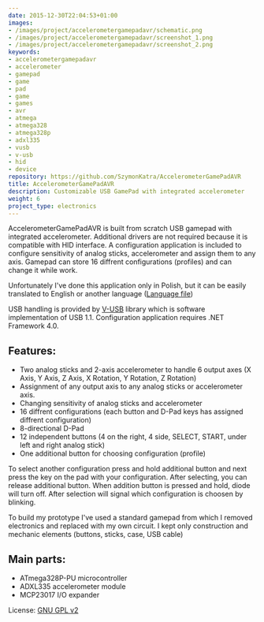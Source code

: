 ```yaml
---
date: 2015-12-30T22:04:53+01:00
images:
- /images/project/accelerometergamepadavr/schematic.png
- /images/project/accelerometergamepadavr/screenshot_1.png
- /images/project/accelerometergamepadavr/screenshot_2.png
keywords:
- accelerometergamepadavr
- accelerometer
- gamepad
- game
- pad
- game
- games
- avr
- atmega
- atmega328
- atmega328p
- adxl335
- vusb
- v-usb
- hid
- device
repository: https://github.com/SzymonKatra/AccelerometerGamePadAVR
title: AccelerometerGamePadAVR
description: Customizable USB GamePad with integrated accelerometer
weight: 6
project_type: electronics
---
```

AccelerometerGamePadAVR is built from scratch USB gamepad with integrated accelerometer.
Additional drivers are not required because it is compatible with HID interface.
A configuration application is included to configure sensitivity of analog sticks, accelerometer and assign them to any axis.
Gamepad can store 16 diffrent configurations (profiles) and can change it while work.

Unfortunately I've done this application only in Polish, but it can be easily translated to English or another language ([Language file](https://github.com/SzymonKatra/AccelerometerGamePadAVR/blob/master/AccelerometerGamePadUtility/AccelerometerGamePadUtility/LanguageDictionary.xaml))

USB handling is provided by [V-USB](https://www.obdev.at/products/vusb/index.html) library which is software implementation of USB 1.1.
Configuration application requires .NET Framework 4.0.

## Features:

- Two analog sticks and 2-axis accelerometer to handle 6 output axes (X Axis, Y Axis, Z Axis, X Rotation, Y Rotation, Z Rotation)
- Assignment of any output axis to any analog sticks or accelerometer axis.
- Changing sensitivity of analog sticks and accelerometer
- 16 diffrent configurations (each button and D-Pad keys has assigned diffrent configuration)
- 8-directional D-Pad
- 12 independent buttons (4 on the right, 4 side, SELECT, START, under left and right analog stick)
- One additional button for choosing configuration (profile)

To select another configuration press and hold additional button and next press the key on the pad with your configuration. After selecting, you can release additional button.
When addition button is pressed and hold, diode will turn off. After selection will signal which configuration is choosen by blinking.

To build my prototype I've used a standard gamepad from which I removed electronics and replaced with my own circuit.
I kept only construction and mechanic elements (buttons, sticks, case, USB cable)

## Main parts:

- ATmega328P-PU microcontroller
- ADXL335 accelerometer module
- MCP23017 I/O expander

License: [GNU GPL v2](https://github.com/SzymonKatra/AccelerometerGamePadAVR/blob/master/License.txt)
